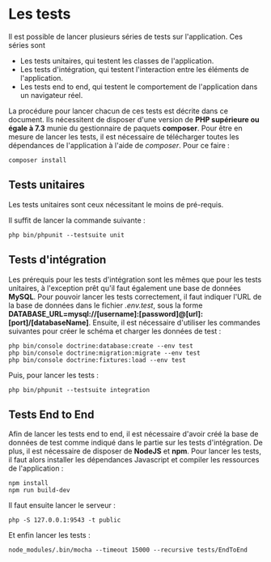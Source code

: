 # Les tests

Il est possible de lancer plusieurs séries de tests sur l'application. Ces séries sont
* Les tests unitaires, qui testent les classes de l'application.
* Les tests d'intégration, qui testent l'interaction entre les éléments de l'application.
* Les tests end to end, qui testent le comportement de l'application dans un navigateur réel.

La procédure pour lancer chacun de ces tests est décrite dans ce document. Ils nécessitent de disposer d'une version de **PHP supérieure ou égale à 7.3** munie du gestionnaire de paquets **composer**.
Pour être en mesure de lancer les tests, il est nécessaire de télécharger toutes les dépendances de l'application à l'aide de *composer*. Pour ce faire :

```
composer install
```

## Tests unitaires

Les tests unitaires sont ceux nécessitant le moins de pré-requis. 

Il suffit de lancer la commande suivante :

```
php bin/phpunit --testsuite unit
```

## Tests d'intégration

Les prérequis pour les tests d'intégration sont les mêmes que pour les tests unitaires, à l'exception prêt qu'il faut également une base de données **MySQL**.
Pour pouvoir lancer les tests correctement, il faut indiquer l'URL de la base de données dans le fichier *.env.test*, sous la forme **DATABASE_URL=mysql://\[username\]:\[password\]@\[url\]:\[port\]/\[databaseName\]**.
Ensuite, il est nécessaire d'utiliser les commandes suivantes pour créer le schéma et charger les données de test :

```
php bin/console doctrine:database:create --env test
php bin/console doctrine:migration:migrate --env test
php bin/console doctrine:fixtures:load --env test
```

Puis, pour lancer les tests :

```
php bin/phpunit --testsuite integration
```

## Tests End to End

Afin de lancer les tests end to end, il est nécessaire d'avoir créé la base de données de test comme indiqué dans le partie sur les tests d'intégration. De plus, il est nécessaire de disposer de **NodeJS** et **npm**. Pour lancer les tests, il faut alors installer les dépendances Javascript et compiler les ressources de l'application :

```
npm install
npm run build-dev
```

Il faut ensuite lancer le serveur :

```
php -S 127.0.0.1:9543 -t public
```

Et enfin lancer les tests :

```
node_modules/.bin/mocha --timeout 15000 --recursive tests/EndToEnd
```
